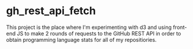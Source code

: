 # gh_rest_api_fetch

This project is the place where I'm experimenting with d3 and using front-end JS to make 2 rounds of requests to the GitHub REST API in order to obtain programming language stats for all of my repositiories.
